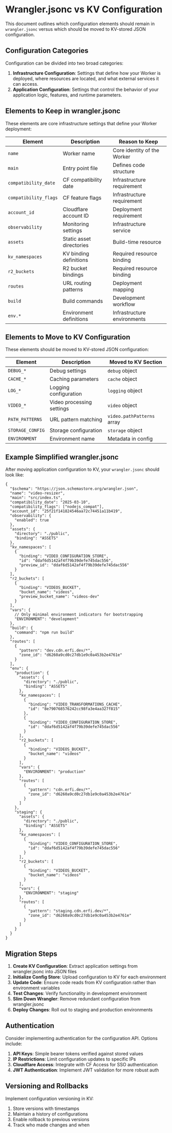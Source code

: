 # Wrangler.jsonc vs KV Configuration

This document outlines which configuration elements should remain in `wrangler.jsonc` versus which should be moved to KV-stored JSON configuration.

## Configuration Categories

Configuration can be divided into two broad categories:

1. **Infrastructure Configuration**: Settings that define how your Worker is deployed, where resources are located, and what external services it can access.
2. **Application Configuration**: Settings that control the behavior of your application logic, features, and runtime parameters.

## Elements to Keep in wrangler.jsonc

These elements are core infrastructure settings that define your Worker deployment:

| Element | Description | Reason to Keep |
|---------|-------------|----------------|
| `name` | Worker name | Core identity of the Worker |
| `main` | Entry point file | Defines code structure |
| `compatibility_date` | CF compatibility date | Infrastructure requirement |
| `compatibility_flags` | CF feature flags | Infrastructure requirement |
| `account_id` | Cloudflare account ID | Deployment requirement |
| `observability` | Monitoring settings | Infrastructure service |
| `assets` | Static asset directories | Build-time resource |
| `kv_namespaces` | KV binding definitions | Required resource binding |
| `r2_buckets` | R2 bucket bindings | Required resource binding |
| `routes` | URL routing patterns | Deployment mapping |
| `build` | Build commands | Development workflow |
| `env.*` | Environment definitions | Infrastructure environments |

## Elements to Move to KV Configuration

These elements should be moved to KV-stored JSON configuration:

| Element | Description | Moved to KV Section |
|---------|-------------|---------------------|
| `DEBUG_*` | Debug settings | `debug` object |
| `CACHE_*` | Caching parameters | `cache` object |
| `LOG_*` | Logging configuration | `logging` object |
| `VIDEO_*` | Video processing settings | `video` object |
| `PATH_PATTERNS` | URL pattern matching | `video.pathPatterns` array |
| `STORAGE_CONFIG` | Storage configuration | `storage` object |
| `ENVIRONMENT` | Environment name | Metadata in config |

## Example Simplified wrangler.jsonc

After moving application configuration to KV, your `wrangler.jsonc` should look like:

```jsonc
{
  "$schema": "https://json.schemastore.org/wrangler.json",
  "name": "video-resizer",
  "main": "src/index.ts",
  "compatibility_date": "2025-03-10",
  "compatibility_flags": ["nodejs_compat"],
  "account_id": "25f21f141824546aa72c74451a11b419",
  "observability": {
    "enabled": true
  },
  "assets": {
    "directory": "./public",
    "binding": "ASSETS"
  },
  "kv_namespaces": [
    {
      "binding": "VIDEO_CONFIGURATION_STORE",
      "id": "ddaf6d5142af4f79b39defe745dac556",
      "preview_id": "ddaf6d5142af4f79b39defe745dac556"
    }
  ],
  "r2_buckets": [
    {
      "binding": "VIDEOS_BUCKET",
      "bucket_name": "videos",
      "preview_bucket_name": "videos-dev"
    }
  ],
  "vars": {
    // Only minimal environment indicators for bootstrapping
    "ENVIRONMENT": "development"
  },
  "build": {
    "command": "npm run build"
  },
  "routes": [
    {
      "pattern": "dev.cdn.erfi.dev/*",
      "zone_id": "d6260a9cd0c27db1e9c0a453b2e4761e"
    }
  ],
  "env": {
    "production": {
      "assets": {
        "directory": "./public",
        "binding": "ASSETS"
      },
      "kv_namespaces": [
        {
          "binding": "VIDEO_TRANSFORMATIONS_CACHE",
          "id": "8e790768576242cc98fa3e4aa327f815"
        },
        {
          "binding": "VIDEO_CONFIGURATION_STORE",
          "id": "ddaf6d5142af4f79b39defe745dac556"
        }
      ],
      "r2_buckets": [
        {
          "binding": "VIDEOS_BUCKET",
          "bucket_name": "videos"
        }
      ],
      "vars": {
        "ENVIRONMENT": "production"
      },
      "routes": [
        {
          "pattern": "cdn.erfi.dev/*",
          "zone_id": "d6260a9cd0c27db1e9c0a453b2e4761e"
        }
      ]
    },
    "staging": {
      "assets": {
        "directory": "./public",
        "binding": "ASSETS"
      },
      "kv_namespaces": [
        {
          "binding": "VIDEO_CONFIGURATION_STORE",
          "id": "ddaf6d5142af4f79b39defe745dac556"
        }
      ],
      "r2_buckets": [
        {
          "binding": "VIDEOS_BUCKET",
          "bucket_name": "videos"
        }
      ],
      "vars": {
        "ENVIRONMENT": "staging"
      },
      "routes": [
        {
          "pattern": "staging.cdn.erfi.dev/*",
          "zone_id": "d6260a9cd0c27db1e9c0a453b2e4761e"
        }
      ]
    }
  }
}
```

## Migration Steps

1. **Create KV Configuration**: Extract application settings from wrangler.jsonc into JSON files
2. **Initialize Config Store**: Upload configuration to KV for each environment
3. **Update Code**: Ensure code reads from KV configuration rather than environment variables
4. **Test Changes**: Verify functionality in development environment
5. **Slim Down Wrangler**: Remove redundant configuration from wrangler.jsonc
6. **Deploy Changes**: Roll out to staging and production environments

## Authentication

Consider implementing authentication for the configuration API. Options include:

1. **API Keys**: Simple bearer tokens verified against stored values
2. **IP Restrictions**: Limit configuration updates to specific IPs
3. **Cloudflare Access**: Integrate with CF Access for SSO authentication
4. **JWT Authentication**: Implement JWT validation for more robust auth

## Versioning and Rollbacks

Implement configuration versioning in KV:

1. Store versions with timestamps
2. Maintain a history of configurations
3. Enable rollback to previous versions
4. Track who made changes and when